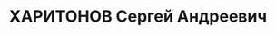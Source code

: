 ---
title: ХАРИТОНОВ Сергей Андреевич
description: "Род. в 1907, Свердловская обл., русский, обр.: высшее, б/п. Трест \"\
  Башнефть\", начальник геофизического цеха \n  Арестован 28.10.1937. Обв. по ст.\
  \ 58-6, 58-7, 58-8, 58-11. Приговор: ВМН. Расстрелян 25.12.1937. \n  Реабилитирован\
  \ 13.07.1957"
---
